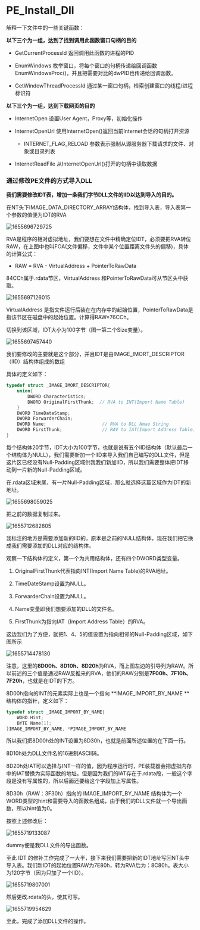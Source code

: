 # PE_Install_Dll

解释一下文件中的一些关键函数：

**以下三个为一组，达到了找到调用此函数窗口句柄的目的**

- GetCurrentProcessId 返回调用此函数的进程的PID

- EnumWindows 枚举窗口，将每个窗口的句柄传递给回调函数EnumWindowsProc()，并且把需要对比的dwPID也传递给回调函数。

- GetWindowThreadProcessId 通过某一窗口句柄，检索创建窗口的线程/进程标识符

**以下三个为一组，达到下载网页的目的**

- InternetOpen 设置User Agent，Proxy等，初始化操作

- InternetOpenUrl 使用InternetOpen()返回当前Internet会话的句柄打开资源

	- INTERNET_FLAG_RELOAD 参数表示强制从源服务器下载请求的文件、对象或目录列表

- InternetReadFile 从InternetOpenUrl()打开的句柄中读取数据



### 通过修改PE文件的方式导入DLL

**我们需要修改IDT表，增加一条我们字节DLL文件的IID以达到导入的目的。**

在NT头下IMAGE_DATA_DIRECTORY_ARRAY结构体，找到导入表，导入表第一个参数的值便为IDT的RVA

![1655696729725](C:\Users\F4nx1a0y40\Desktop\iamge\1655696729725.jpg)

RVA是程序的相对虚拟地址，我们要想在文件中精确定位IDT，必须要把RVA转位RAW，在上图中也叫FOA(文件偏移，文件中某个位置距离文件头的偏移)，具体的计算公式：

- RAW = RVA - VirtualAddress + PointerToRawData

84CCh属于.rdata节区，VirtualAddress 和PointerToRawData可从节区头中获取。

![1655697126015](C:\Users\F4nx1a0y40\Desktop\iamge\1655697126015.jpg)

VirtualAddress 是指文件运行后装在在内存中的起始位置，PointerToRawData是指该节区在磁盘中的起始位置。计算得RAW=76CCh。

切换到该区域，IDT大小为100字节（图一第二个Size变量）。

![1655697457440](C:\Users\F4nx1a0y40\Desktop\iamge\1655697457440.jpg)

我们要修改的主要就是这个部分，并且IDT是由IMAGE_IMORT_DESCRIPTOR（IID）结构体组成的数组

具体的定义如下：

```c++
typedef struct _IMAGE_IMORT_DESCRIPTOR{
    union{
        DWORD Characteristics;
        DWORD OriginalFirstThunk;  // RVA to INT(Import Name Table)
    }
    DWORD TimeDateStamp;
    DWORD ForwarderChain;
    DWORD Name;						// RVA to DLL Nmae String
    DWORD FirstThunk;				// RAV to IAT(Import Address Table)
}
```

每个结构体20字节，IDT大小为100字节，也就是说有五个IID结构体（默认最后一个结构体为NULL），我们需要新加一个IID来导入我们自己编写的DLL文件，但是这片区已经没有Null-Padding区域供我我们新加IID，所以我们需要整体把IDT移动到一片新的Null-Padding区域。

在.rdata区域末尾，有一片Null-Padding区域，那么就选择这篇区域作为IDT的新地址。

![1655698059025](C:\Users\F4nx1a0y40\Desktop\iamge\1655698059025.jpg)

把之前的数据复制过来。

![1655712682805](C:\Users\F4nx1a0y40\Desktop\iamge\1655712682805.jpg)

我标注的地方是需要添加新的IID的，原本是之前的NULL结构体，现在我们把它换成我们需要添加的DLL对应的结构体。

观察一下结构体的定义，第一个为共用结构体，还有四个DWORD类型变量。

1. OriginalFirstThunk代表指向INT(Import Name Table)的RVA地址。

2. TimeDateStamp设置为NULL。

3. ForwarderChain设置为NULL。

4. Name变量即我们想要添加的DLL的文件名。

5. FirstThunk为指向IAT（Import Address Table）的RVA。

这边我们为了方便，就把1、4、5的值设置为指向相邻的Null-Padding区域，如下图所示

![1655714478130](C:\Users\F4nx1a0y40\Desktop\iamge\1655714478130.jpg)

注意，这里的**8D00h、8D10h、8D20h**为RVA，而上图左边的引导列为RAW。所以前述的三个值是通过RAW反推来的RVA，他们的RAW分别是**7F00h、7F10h、7F20h**，也就是在IDT的下方。

8D00h指向的INT的元素实际上也是一个指向 **IMAGE_IMPORT_BY_NAME **结构体的指针，定义如下：

```c++
typedef struct _IMAGE_IMPORT_BY_NAME{
    WORD Hint;
    BYTE Name[1];
}IMAGE_IMPORT_BY_NAME, *PIMAGE_IMPORT_BY_NAME
```

所以我们把8D00h处的INT设置为8D30h，也就是前面所述位置的在下面一行。

8D10h处为DLL文件名的16进制ASCll码。

8D20h处IAT可以选择与INT一样的值，因为程序运行时，PE装载器会把虚拟内存中的IAT替换为实际函数的地址。但是因为我们的IAT存在于.rdata段，一般这个字段是没有写属性的，所以后面还要给这个字段加上写属性。

8D30h（RAW：3F30h）指向的 IMAGE_IMPORT_BY_NAME 结构体为一个WORD类型的hint和需要导入的函数名组成，由于我们的DLL文件就一个导出函数，所以hint值为0。

按照上述修改后：

![1655719133087](C:\Users\F4nx1a0y40\Desktop\iamge\1655719133087.jpg)

dummy便是我DLL文件的导出函数。

至此 IDT 的修补工作完成了一大半，接下来我们需要把新的IDT地址写回NT头中导入表。我们新IDT的起始位置RAW为7E80h，转为RVA后为：8C80h。表大小为120字节（因为只加了一个IID）。

![1655719807001](C:\Users\F4nx1a0y40\Desktop\iamge\1655719807001.jpg)

然后更改.rdata的头，使其可写。

![1655719954629](C:\Users\F4nx1a0y40\Desktop\iamge\1655719954629.jpg)

至此，完成了添加DLL文件的操作。
